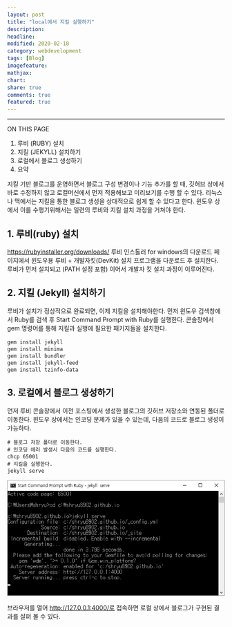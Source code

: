 ```yaml
---
layout: post
title: "local에서 지킬 실행하기"
description:
headline:
modified: 2020-02-18
category: webdevelopment
tags: [Blog]
imagefeature:
mathjax:
chart:
share: true
comments: true
featured: true
---
```


---

ON THIS PAGE

1. 루비 (RUBY) 설치
2. 지킬 (JEKYLL) 설치하기
3. 로컬에서 블로그 생성하기
4. 요약

지킬 기반 블로그를 운영하면서 블로그 구성 변경이나 기능 추가를 할 때, 깃허브 상에서 바로 수정하지 않고 로컬머신에서 먼저 적용해보고 미리보기를 수행 할 수 있다. 리눅스나 맥에서는 지킬을 통한 블로그 생성을 상대적으로 쉽게 할 수 있다고 한다. 윈도우 상에서 이를 수행기위해서는 일련의 루비와 지킬 설치 과정을 거쳐야 한다.

## 1. 루비(ruby) 설치

<https://rubyinstaller.org/downloads/>
루비 인스톨러 for windows의 다운로드 페이지에서 윈도우용 루비 + 개발자킷(DevKit) 설치 프로그램을 다운로드 후 설치한다. 루비가 먼저 설치되고 (PATH 설정 포함) 이어서 개발자 킷 설치 과정이 이루어진다.

## 2. 지킬 (Jekyll) 설치하기

루비가 설치가 정상적으로 완료되면, 이제 지킬을 설치해야한다. 먼저 윈도우 검색창에서 Ruby를 검색 후 Start Command Prompt with Ruby를 실행한다.
콘솔창에서 gem 명령어를 통해 지킬과 실행에 필요한 패키지들을 설치한다.

```
gem install jekyll
gem install minima
gem install bundler
gem install jekyll-feed
gem install tzinfo-data
```

## 3. 로컬에서 블로그 생성하기

먼저 루비 콘솔창에서 이전 포스팅에서 생성한 블로그의 깃허브 저장소와 연동된 폴더로 이동한다. 윈도우 상에서는 인코딩 문제가 있을 수 있는데, 다음의 코드로 블로그 생성이 가능하다.

```
# 블로그 저장 폴더로 이동한다.
# 인코딩 에러 발생시 다음의 코드를 실행한다.
chcp 65001
# 지킬을 실행한다.
jekyll serve
```

![실행결과](https://github.com/lsh58/lsh58.github.io/blob/master/images/ruby_command_2.png?raw=true)

브라우저를 열어 http://127.0.0.1:4000/로 접속하면 로컬 상에서 블로그가 구현된 결과를 살펴 볼 수 있다.
